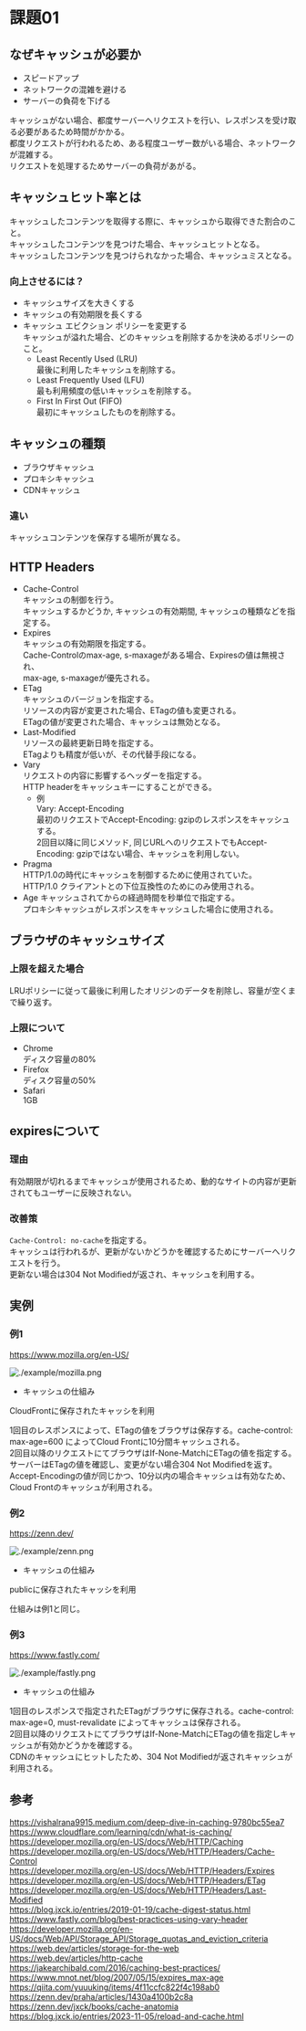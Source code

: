 # 課題01

## なぜキャッシュが必要か

- スピードアップ  
- ネットワークの混雑を避ける  
- サーバーの負荷を下げる  

キャッシュがない場合、都度サーバーへリクエストを行い、レスポンスを受け取る必要があるため時間がかかる。  
都度リクエストが行われるため、ある程度ユーザー数がいる場合、ネットワークが混雑する。  
リクエストを処理するためサーバーの負荷があがる。  

## キャッシュヒット率とは

キャッシュしたコンテンツを取得する際に、キャッシュから取得できた割合のこと。  
キャッシュしたコンテンツを見つけた場合、キャッシュヒットとなる。  
キャッシュしたコンテンツを見つけられなかった場合、キャッシュミスとなる。  

### 向上させるには？

- キャッシュサイズを大きくする  
- キャッシュの有効期限を長くする  
- キャッシュ エビクション ポリシーを変更する  
  キャッシュが溢れた場合、どのキャッシュを削除するかを決めるポリシーのこと。  
  - Least Recently Used (LRU)  
    最後に利用したキャッシュを削除する。  
  - Least Frequently Used (LFU)  
    最も利用頻度の低いキャッシュを削除する。  
  - First In First Out (FIFO)  
    最初にキャッシュしたものを削除する。  

## キャッシュの種類

- ブラウザキャッシュ  
- プロキシキャッシュ  
- CDNキャッシュ  

### 違い

キャッシュコンテンツを保存する場所が異なる。  

## HTTP Headers

- Cache-Control  
  キャッシュの制御を行う。  
  キャッシュするかどうか, キャッシュの有効期間, キャッシュの種類などを指定する。  
- Expires  
  キャッシュの有効期限を指定する。  
  Cache-Controlのmax-age, s-maxageがある場合、Expiresの値は無視され、  
  max-age, s-maxageが優先される。  
- ETag  
  キャッシュのバージョンを指定する。  
  リソースの内容が変更された場合、ETagの値も変更される。  
  ETagの値が変更された場合、キャッシュは無効となる。  
- Last-Modified  
  リソースの最終更新日時を指定する。  
  ETagよりも精度が低いが、その代替手段になる。  
- Vary  
  リクエストの内容に影響するヘッダーを指定する。  
  HTTP headerをキャッシュキーにすることができる。  
  - 例  
  Vary: Accept-Encoding  
  最初のリクエストでAccept-Encoding: gzipのレスポンスをキャッシュする。  
  2回目以降に同じメソッド, 同じURLへのリクエストでもAccept-Encoding: gzipではない場合、キャッシュを利用しない。  
- Pragma  
  HTTP/1.0の時代にキャッシュを制御するために使用されていた。  
  HTTP/1.0 クライアントとの下位互換性のためにのみ使用される。  
- Age
  キャッシュされてからの経過時間を秒単位で指定する。  
  プロキシキャッシュがレスポンスをキャッシュした場合に使用される。  

## ブラウザのキャッシュサイズ

### 上限を超えた場合

LRUポリシーに従って最後に利用したオリジンのデータを削除し、容量が空くまで繰り返す。  

### 上限について

- Chrome  
  ディスク容量の80%
- Firefox  
  ディスク容量の50%
- Safari  
  1GB

## expiresについて

### 理由

有効期限が切れるまでキャッシュが使用されるため、動的なサイトの内容が更新されてもユーザーに反映されない。  

### 改善策

`Cache-Control: no-cache`を指定する。  
キャッシュは行われるが、更新がないかどうかを確認するためにサーバーへリクエストを行う。  
更新ない場合は304 Not Modifiedが返され、キャッシュを利用する。  

## 実例

### 例1

<https://www.mozilla.org/en-US/>  

![./example/mozilla.png](./example/mozilla.png)  

- キャッシュの仕組み  

CloudFrontに保存されたキャッシを利用  

1回目のレスポンスによって、ETagの値をブラウザは保存する。cache-control: max-age=600 によってCloud Frontに10分間キャッシュされる。  
2回目以降のリクエストにてブラウザはIf-None-MatchにETagの値を指定する。  
サーバーはETagの値を確認し、変更がない場合304 Not Modifiedを返す。  
Accept-Encodingの値が同じかつ、10分以内の場合キャッシュは有効なため、Cloud Frontのキャッシュが利用される。  

### 例2

<https://zenn.dev/>  

![./example/zenn.png](./example/zenn.png)  

- キャッシュの仕組み  

publicに保存されたキャッシを利用  

仕組みは例1と同じ。  

### 例3

<https://www.fastly.com/>

![./example/fastly.png](./example/fastly.png)  

- キャッシュの仕組み  

1回目のレスポンスで指定されたETagがブラウザに保存される。cache-control: max-age=0, must-revalidate によってキャッシュは保存される。  
2回目以降のリクエストにてブラウザはIf-None-MatchにETagの値を指定しキャッシュが有効かどうかを確認する。  
CDNのキャッシュにヒットしたため、304 Not Modifiedが返されキャッシュが利用される。  

## 参考

<https://vishalrana9915.medium.com/deep-dive-in-caching-9780bc55ea7>  
<https://www.cloudflare.com/learning/cdn/what-is-caching/>  
<https://developer.mozilla.org/en-US/docs/Web/HTTP/Caching>  
<https://developer.mozilla.org/en-US/docs/Web/HTTP/Headers/Cache-Control>  
<https://developer.mozilla.org/en-US/docs/Web/HTTP/Headers/Expires>  
<https://developer.mozilla.org/en-US/docs/Web/HTTP/Headers/ETag>  
<https://developer.mozilla.org/en-US/docs/Web/HTTP/Headers/Last-Modified>  
<https://blog.jxck.io/entries/2019-01-19/cache-digest-status.html>  
<https://www.fastly.com/blog/best-practices-using-vary-header>  
<https://developer.mozilla.org/en-US/docs/Web/API/Storage_API/Storage_quotas_and_eviction_criteria>  
<https://web.dev/articles/storage-for-the-web>  
<https://web.dev/articles/http-cache>  
<https://jakearchibald.com/2016/caching-best-practices/>  
<https://www.mnot.net/blog/2007/05/15/expires_max-age>  
<https://qiita.com/yuuuking/items/4f11ccfc822f4c198ab0>  
<https://zenn.dev/praha/articles/1430a4100b2c8a>  
<https://zenn.dev/jxck/books/cache-anatomia>  
<https://blog.jxck.io/entries/2023-11-05/reload-and-cache.html>  
